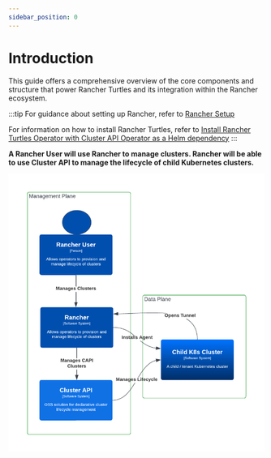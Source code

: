 ```yaml
---
sidebar_position: 0
---
```


# Introduction

This guide offers a comprehensive overview of the core components and structure 
that power Rancher Turtles and its integration within the Rancher ecosystem. 

:::tip
For guidance about setting up Rancher, refer to 
[Rancher Setup](../../getting-started/rancher.md)

For information on how to install Rancher Turtles, refer to 
[Install Rancher Turtles Operator with Cluster API Operator as a Helm dependency](../../getting-started/install_turtles_operator.md)
:::

**A Rancher User will use Rancher to manage clusters. Rancher will be able to use 
Cluster API to manage the lifecycle of child Kubernetes clusters.**

![intro](intro.png)
